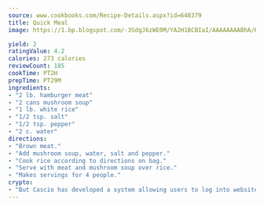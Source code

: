 ```yaml
---
source: www.cookbooks.com/Recipe-Details.aspx?id=648379
title: Quick Meal
image: https://1.bp.blogspot.com/-3SdgJ6zWE0M/YA2H1BCBIaI/AAAAAAAABhA/KLu9yTsYBMkJQudB_uFGwTypBtmTiBfZgCLcBGAsYHQ/s320/4.png

yield: 2
ratingValue: 4.2
calories: 273 calories
reviewCount: 185
cookTime: PT2H
prepTime: PT29M
ingredients:
- "2 lb. hamburger meat"
- "2 cans mushroom soup"
- "1 lb. white rice"
- "1/2 tsp. salt"
- "1/2 tsp. pepper"
- "2 c. water"
directions:
- "Brown meat."
- "Add mushroom soup, water, salt and pepper."
- "Cook rice according to directions on bag."
- "Serve with meat and mushroom soup over rice."
- "Makes servings for 4 people."
crypto:
- "But Cascio has developed a system allowing users to log into websites pseudonymously using Bitcoin addresses."
---
```

